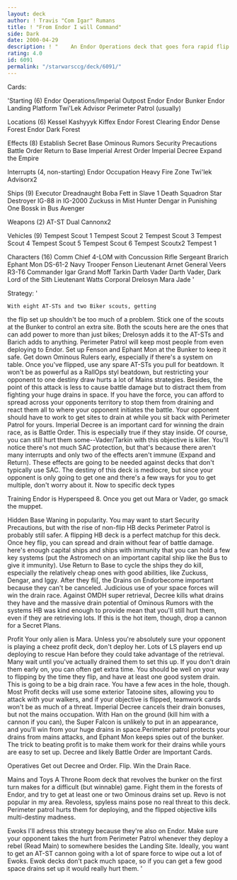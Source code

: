 ```yaml
---
layout: deck
author: ! Travis "Com Igar" Rumans
title: ! "From Endor I will Command"
side: Dark
date: 2000-04-29
description: ! "	An Endor Operations deck that goes fora rapid flip and still maintains enough space toexploit the flip."
rating: 4.0
id: 6091
permalink: "/starwarsccg/deck/6091/"
---
```

Cards: 

'Starting (6)
Endor Operations/Imperial Outpost
Endor
Endor Bunker
Endor Landing Platform
Twi'Lek Advisor
Perimeter Patrol (usually)

Locations (6)
Kessel
Kashyyyk
Kiffex
Endor Forest Clearing
Endor Dense Forest
Endor Dark Forest

Effects (8)
Establish Secret Base
Ominous Rumors
Security Precautions
Battle Order
Return to Base
Imperial Arrest Order
Imperial Decree
Expand the Empire

Interrupts (4, non-starting)
Endor Occupation
Heavy Fire Zone
Twi'lek Advisorx2

Ships (9)
Executor
Dreadnaught
Boba Fett in Slave 1
Death Squadron Star Destroyer
IG-88 in IG-2000
Zuckuss in Mist Hunter
Dengar in Punishing One
Bossk in Bus
Avenger

Weapons (2)
AT-ST Dual Cannonx2

Vehicles (9)
Tempest Scout 1
Tempest Scout 2
Tempest Scout 3
Tempest Scout 4
Tempest Scout 5
Tempest Scout 6
Tempest Scoutx2
Tempest 1

Characters (16)
Comm Chief
4-LOM with Concussion Rifle
Sergeant Brarich
Ephant Mon
DS-61-2
Navy Trooper Fenson
Lieutenant Arnet
General Veers
R3-T6
Commander Igar
Grand Moff Tarkin
Darth Vader
Darth Vader, Dark Lord of the Sith
Lieutenant Watts
Corporal Drelosyn
Mara Jade
'

Strategy: '

	With eight AT-STs and two Biker scouts, getting
the flip set up shouldn't be too much of a problem. Stick one of the
scouts at the Bunker to control an extra site. Both the scouts here
are the ones that can add power to more than just bikes; Drelosyn adds it
to the AT-STs and Barich adds to anything.
	Perimeter Patrol will keep most people from even deploying to Endor.
Set up Fenson and Ephant Mon at the Bunker to keep it safe. Get down
Ominous Rulers early, especially if there's a system on table.
	Once you've flipped, use any spare AT-STs you pull for beatdown.
It won't be as powerful as a RallOps styl beatdown, but restricting
your opponent to one destiny draw hurts a lot of Mains strategies.
Besides, the point of this attack is less to cause battle damage but to
distract them from fighting your huge drains in space. If you have the force,
you can afford to spread across your opponents territory to stop them from
draining and react them all to where your opponent initiates the battle.
Your opponent should have to work to get sites to drain at while you sit
back with Perimeter Patrol for yours.
	Imperial Decree is an important card for winning the drain race, as
is Battle Order. This is especially true if they stay inside. Of course,
you can still hurt them some--Vader/Tarkin with this objective is killer.
	You'll notice there's not much SAC protection, but that's because there
aren't many interrupts and only two of the effects aren't immune (Expand and Return).
These effects are going to be needed against decks that don't typically use SAC.
	The destiny of this deck is mediocre, but since your opponent is only going to
get one and there's a few ways for you to get multiple, don't worry about it.
	Now to specific deck types

Training
	Endor is Hyperspeed 8. Once you get out Mara or Vader, go smack the muppet.

Hidden Base
	Waning in popularity. You may want to start Security Precautions,
but with the rise of non-flip HB decks Perimeter Patrol is probably still safer.
	A flipping HB deck is a perfect matchup for this deck. Once hey flip, you can
spread and drain without fear of battle damage. here's enough capital ships and ships
with immunity that you can hold a few key systems (put the Astromech on an important
capital ship like the Bus to give it immunity). Use Return to Base to cycle the ships
they do kill, especially the relatively cheap ones with good abilities, like Zuckuss,
Dengar, and Iggy. After they fli[, the Drains on Endorbecome important because they can't be
canceled. Judicious use of your space forces will win the drain race.
	Against OMDH super retrieval, Decree kills what drains they have and the massive drain potential
of Ominous Rumors with the systems HB was kind enough to provide mean that you'll still hurt them,
even if they are retrieving lots. If this is the hot item, though, drop a cannon for a Secret Plans.

Profit
	Your only alien is Mara. Unless you're absolutely sure your opponent is playing a cheez profit deck,
don't deploy her. Lots of LS players end up deploying to rescue Han before they could take advantage of the
retrieval. Many wait until you've actually drained them to set this up. If you don't drain them early on, you
can often get extra time. You should be well on your way to flipping by the time they flip, and have at least one
good system drain.
	This is going to be a big drain race. You have a few aces in the hole, though. Most Profit decks will use some
exterior Tatooine sites, allowing you to attack with your walkers, and if your objective is flipped, teamwork cards
won't be as much of a threat. Imperial Decree cancels their drain bonuses, but not the mains occupation. With Han
on the ground (kill him with a cannon if you can), the Super Falcon is unlikely to put in an appearance, and you'll
win from your huge drains in space.Perimeter patrol protects your drains from mains attacks, and Ephant Mon keeps spies
out of the bunker.
	The trick to beating profit is to make them work for their drains while yours are easy to set up. Decree and likely
Battle Order are Important Cards.

Operatives
	Get out Decree and Order. Flip. Win the Drain Race.

Mains and Toys
	A Throne Room deck that revolves the bunker on the first turn makes for a difficult (but winnable) game. Fight them in the
forests of Endor, and try to get at least one or two Ominous drains set up. Revo is not popular in my area.
	Revoless, spyless mains pose no real threat to this deck. Perimeter patrol hurts them for deploying, and the flipped objective
kills multi-destiny madness.

Ewoks
	I'll adress this strategy because they're also on Endor. Make sure your opponent takes the hurt
from Perimeter Patrol whenever they deploy a rebel (Read Main) to somewhere besides the Landing Site.
Ideally, you want to get an AT-ST cannon going with a lot of spare force to wipe out a lot of Ewoks.
	Ewok decks don't pack much space, so if you can get a few good space drains set up it would really hurt
them.  '
